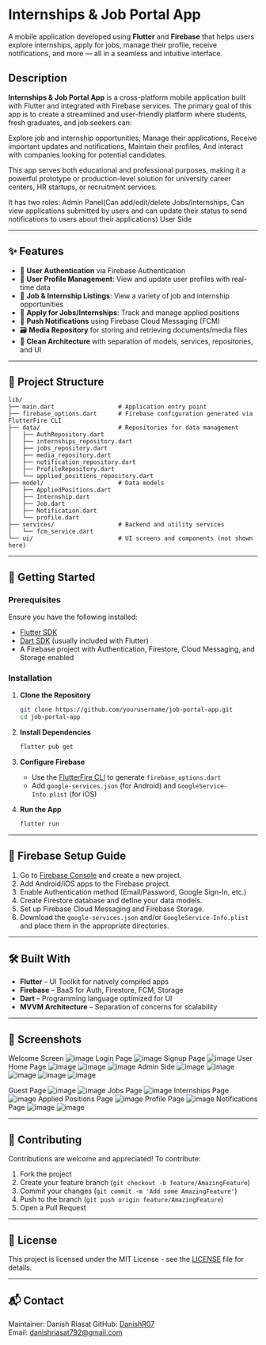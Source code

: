 
# Internships & Job Portal App

A mobile application developed using **Flutter** and **Firebase** that helps users explore internships, apply for jobs, manage their profile, receive notifications, and more — all in a seamless and intuitive interface.

## Description
**Internships & Job Portal App** is a cross-platform mobile application built with Flutter and integrated with Firebase services. The primary goal of this app is to create a streamlined and user-friendly platform where students, fresh graduates, and job seekers can:

Explore job and internship opportunities,
Manage their applications,
Receive important updates and notifications,
Maintain their profiles,
And interact with companies looking for potential candidates.

This app serves both educational and professional purposes, making it a powerful prototype or production-level solution for university career centers, HR startups, or recruitment services.

It has two roles:
Admin Panel(Can add/edit/delete Jobs/Internships, Can view applications submitted by users and can update their status to send notifications to users about their applications)
User Side


---

## ✨ Features

- 🔐 **User Authentication** via Firebase Authentication
- 👤 **User Profile Management**: View and update user profiles with real-time data
- 💼 **Job & Internship Listings**: View a variety of job and internship opportunities
- 📝 **Apply for Jobs/Internships**: Track and manage applied positions
- 🔔 **Push Notifications** using Firebase Cloud Messaging (FCM)
- 🗃️ **Media Repository** for storing and retrieving documents/media files
- 🔧 **Clean Architecture** with separation of models, services, repositories, and UI

---

## 📁 Project Structure

```
lib/
├── main.dart                  # Application entry point
├── firebase_options.dart      # Firebase configuration generated via FlutterFire CLI
├── data/                      # Repositories for data management
│   ├── AuthRepository.dart
│   ├── internships_repository.dart
│   ├── jobs_repository.dart
│   ├── media_repository.dart
│   ├── notification_repository.dart
│   ├── ProfileRepository.dart
│   └── applied_positions_repository.dart
├── model/                     # Data models
│   ├── AppliedPositions.dart
│   ├── Internship.dart
│   ├── Job.dart
│   ├── Notification.dart
│   └── profile.dart
├── services/                  # Backend and utility services
│   └── fcm_service.dart
└── ui/                        # UI screens and components (not shown here)
```

---

## 🚀 Getting Started

### Prerequisites

Ensure you have the following installed:
- [Flutter SDK](https://docs.flutter.dev/get-started/install)
- [Dart SDK](https://dart.dev/get-dart) (usually included with Flutter)
- A Firebase project with Authentication, Firestore, Cloud Messaging, and Storage enabled

### Installation

1. **Clone the Repository**
   ```bash
   git clone https://github.com/yourusername/job-portal-app.git
   cd job-portal-app
   ```

2. **Install Dependencies**
   ```bash
   flutter pub get
   ```

3. **Configure Firebase**
   - Use the [FlutterFire CLI](https://firebase.flutter.dev/docs/cli/) to generate `firebase_options.dart`
   - Add `google-services.json` (for Android) and `GoogleService-Info.plist` (for iOS)

4. **Run the App**
   ```bash
   flutter run
   ```

---

## 🔐 Firebase Setup Guide

1. Go to [Firebase Console](https://console.firebase.google.com/) and create a new project.
2. Add Android/iOS apps to the Firebase project.
3. Enable Authentication method (Email/Password, Google Sign-In, etc.)
4. Create Firestore database and define your data models.
5. Set up Firebase Cloud Messaging and Firebase Storage.
6. Download the `google-services.json` and/or `GoogleService-Info.plist` and place them in the appropriate directories.

---

## 🛠️ Built With

- **Flutter** – UI Toolkit for natively compiled apps
- **Firebase** – BaaS for Auth, Firestore, FCM, Storage
- **Dart** – Programming language optimized for UI
- **MVVM Architecture** – Separation of concerns for scalability

---

## 📸 Screenshots
Welcome Screen
![image](https://github.com/user-attachments/assets/456f291c-93eb-4e63-87fc-c438e2f485df)
Login Page
![image](https://github.com/user-attachments/assets/720d0de8-4bfe-4434-9b35-93671db32d6f)
Signup Page
![image](https://github.com/user-attachments/assets/6988b641-eaed-4e37-a941-fcc4074155d8)
User Home Page
![image](https://github.com/user-attachments/assets/b9d67060-21e0-4daf-a675-ce95a60b06cd)
![image](https://github.com/user-attachments/assets/184f8c6f-a642-49a7-a981-f24bd3461cd2)
![image](https://github.com/user-attachments/assets/9f398986-b26b-47d0-9446-8b905fce69f5)
Admin Side
![image](https://github.com/user-attachments/assets/3cecf0d8-d754-4fd5-9ab1-02815146468b)
![image](https://github.com/user-attachments/assets/09ff38d8-ba9d-4068-9424-2154a1e49bea)
![image](https://github.com/user-attachments/assets/73d42fb3-4f9a-4e8c-9da3-259650e0e40a)
![image](https://github.com/user-attachments/assets/a99a4a90-74e5-4c26-81a4-f29191b5986f)
![image](https://github.com/user-attachments/assets/d1bd299a-5fc4-4ece-81b4-88b6ac7a5ead)

Guest Page
![image](https://github.com/user-attachments/assets/d972d850-31be-4c1c-930e-8ed9e548c42e)
![image](https://github.com/user-attachments/assets/240540d7-8ccd-4c86-80db-ffa9652308a5)
Jobs Page
![image](https://github.com/user-attachments/assets/ec8b9d69-f7ae-471a-8a27-064180506a8d)
Internships Page
![image](https://github.com/user-attachments/assets/93a898cf-dd9c-4f00-8dbf-85906161b926)
Applied Positions Page
![image](https://github.com/user-attachments/assets/97052735-5629-4fe2-bbef-a01a2f7d8629)
Profile Page
![image](https://github.com/user-attachments/assets/35abca75-222b-46c2-964a-9a00b427a528)
Notifications Page
![image](https://github.com/user-attachments/assets/2ed2b5e0-399a-4d97-91ef-dbc89da7fc68)
![image](https://github.com/user-attachments/assets/87c0f3ef-b171-43fe-8156-bcaedac066cc)

---

## 🤝 Contributing

Contributions are welcome and appreciated! To contribute:

1. Fork the project
2. Create your feature branch (`git checkout -b feature/AmazingFeature`)
3. Commit your changes (`git commit -m 'Add some AmazingFeature'`)
4. Push to the branch (`git push origin feature/AmazingFeature`)
5. Open a Pull Request

---

## 📄 License

This project is licensed under the MIT License - see the [LICENSE](LICENSE) file for details.

---

## 📬 Contact

Maintainer: Danish Riasat
GitHub: [DanishR07](https://github.com/DanishR07)  
Email: danishriasat792@gmail.com
